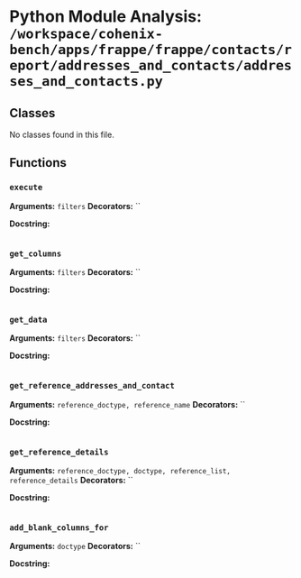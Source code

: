 # Python Module Analysis: `/workspace/cohenix-bench/apps/frappe/frappe/contacts/report/addresses_and_contacts/addresses_and_contacts.py`

## Classes

No classes found in this file.


## Functions

### `execute`
**Arguments:** `filters`
**Decorators:** ``

**Docstring:**
```

```
### `get_columns`
**Arguments:** `filters`
**Decorators:** ``

**Docstring:**
```

```
### `get_data`
**Arguments:** `filters`
**Decorators:** ``

**Docstring:**
```

```
### `get_reference_addresses_and_contact`
**Arguments:** `reference_doctype, reference_name`
**Decorators:** ``

**Docstring:**
```

```
### `get_reference_details`
**Arguments:** `reference_doctype, doctype, reference_list, reference_details`
**Decorators:** ``

**Docstring:**
```

```
### `add_blank_columns_for`
**Arguments:** `doctype`
**Decorators:** ``

**Docstring:**
```

```

